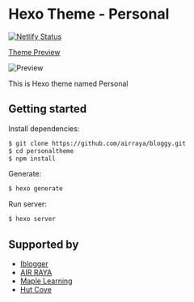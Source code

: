 # Hexo Theme - Personal
<!-- Markdown snippet -->

[![Netlify Status](https://api.netlify.com/api/v1/badges/03cdea65-1cec-42f0-a03c-ef252c633f38/deploy-status)](https://app.netlify.com/sites/hexobloggy/deploys)

[Theme Preview](https://hexobloggy.netlify.app)

![Preview](https://hexobloggy.netlify.app/assets/bloggy.jpg)




This is Hexo theme named Personal

## Getting started

Install dependencies:

``` bash
$ git clone https://github.com/airraya/bloggy.git
$ cd personaltheme
$ npm install
```

Generate:

``` bash
$ hexo generate
```

Run server:

``` bash
$ hexo server
```

## Supported by

- [Iblogger](https://www.iblogger.ca)
- [AIR RAYA](https://www.airraya.com)
- [Maple Learning](https://www.maplelearning.org)
- [Hut Cove](http://www.hutcove.com)


